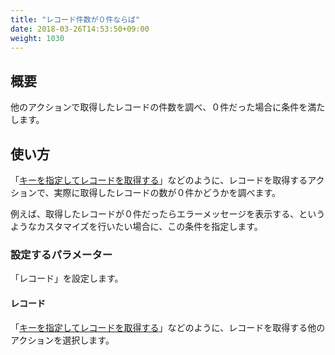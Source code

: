 ```yaml
---
title: "レコード件数が０件ならば"
date: 2018-03-26T14:53:50+09:00
weight: 1030
---
```


## 概要

他のアクションで取得したレコードの件数を調べ、０件だった場合に条件を満たします。

## 使い方

「[キーを指定してレコードを取得する](../../../actions/record/get_records_by_key/)」などのように、レコードを取得するアクションで、実際に取得したレコードの数が０件かどうかを調べます。

例えば、取得したレコードが０件だったらエラーメッセージを表示する、というようなカスタマイズを行いたい場合に、この条件を指定します。

### 設定するパラメーター

「レコード」を設定します。

#### レコード

「[キーを指定してレコードを取得する](../../../actions/record/get_records_by_key/)」などのように、レコードを取得する他のアクションを選択します。

